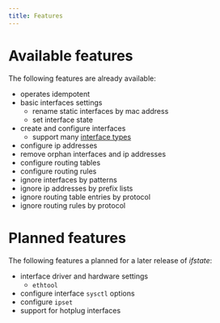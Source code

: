 ```yaml
---
title: Features
---
```


# Available features

The following features are already available:

- operates idempotent
- basic interfaces settings
  - rename static interfaces by mac address
  - set interface state
- create and configure interfaces
  - support many [interface types](schema/#interfaces_items_link)
- configure ip addresses
- remove orphan interfaces and ip addresses
- configure routing tables
- configure routing rules
- ignore interfaces by patterns
- ignore ip addresses by prefix lists
- ignore routing table entries by protocol
- ignore routing rules by protocol


# Planned features

The following features a planned for a later release of *ifstate*:

- interface driver and hardware settings
  - `ethtool`
- configure interface `sysctl` options
- configure `ipset`
- support for hotplug interfaces
